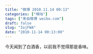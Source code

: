 ```yaml
---
title: "微博 2010.11.14 00:13"
categories: ["嘀咕"]
tags: ["来自微博 weibo.com"]
draft: false
slug: "IojFWA"
date: "2010-11-14 00:13:00"
---
```


<p>今天闻到了白酒香，以前我不觉得那是香味。 ​​​​</p>
